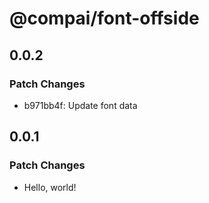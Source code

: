 # @compai/font-offside

## 0.0.2

### Patch Changes

- b971bb4f: Update font data

## 0.0.1

### Patch Changes

- Hello, world!
